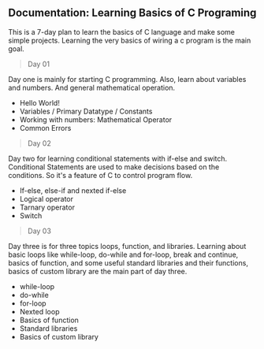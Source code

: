 ## Documentation: Learning Basics of C Programing

<!-- short description -->

This is a 7-day plan to learn the basics of C language and make some simple projects. Learning the very basics of wiring a c program is the main goal.

<!-- plan structure -->

> Day 01

Day one is mainly for starting C programming. Also, learn about variables and numbers. And general mathematical operation.

- Hello World!
- Variables / Primary Datatype / Constants
- Working with numbers: Mathematical Operator
- Common Errors

> Day 02

Day two for learning conditional statements with if-else and switch. Conditional Statements are used to make decisions based on the conditions. So it's a feature of C to control program flow.

- If-else, else-if and nexted if-else
- Logical operator
- Tarnary operator
- Switch

> Day 03

Day three is for three topics loops, function, and libraries. Learning about basic loops like while-loop, do-while and for-loop, break and continue, basics of function, and some useful standard libraries and their functions, basics of custom library are the main part of day three.

- while-loop
- do-while
- for-loop
- Nexted loop
- Basics of function
- Standard libraries
- Basics of custom library
